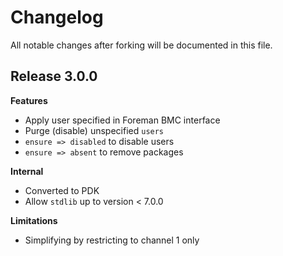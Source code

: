 # Changelog

All notable changes after forking will be documented in this file.

## Release 3.0.0

**Features**
- Apply user specified in Foreman BMC interface
- Purge (disable) unspecified `users`
- `ensure => disabled` to disable users
- `ensure => absent` to remove packages

**Internal**
- Converted to PDK
- Allow `stdlib` up to version < 7.0.0

**Limitations**
- Simplifying by restricting to channel 1 only
